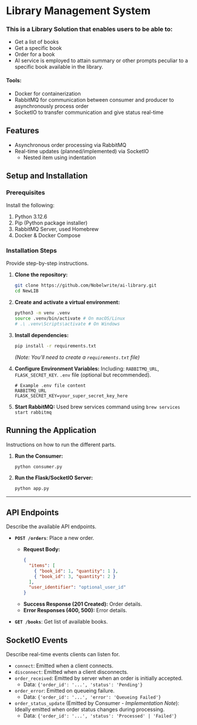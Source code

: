 # Library Management System

### This is a Library Solution that enables users to be able to:

* Get a list of books
* Get a specific book
* Order for a book
* AI service is employed to attain summary or other prompts peculiar to a specific book available in the library.

#### Tools:
* Docker for containerization
* RabbitMQ for communication between consumer and producer to asynchronously process order
* SocketIO to transfer communication and give status real-time

## Features
* Asynchronous order processing via RabbitMQ
* Real-time updates (planned/implemented) via SocketIO
    * Nested item using indentation

## Setup and Installation

### Prerequisites 

Install the following:

1.  Python 3.12.6 
2.  Pip (Python package installer)
3.  RabbitMQ Server, used Homebrew
4.  Docker & Docker Compose 

### Installation Steps

Provide step-by-step instructions.

1.  **Clone the repository:**
    ```bash
    git clone https://github.com/Nobelwrite/ai-library.git
    cd NewLIB
    ```

2.  **Create and activate a virtual environment:**
    ```bash
    python3 -m venv .venv
    source .venv/bin/activate # On macOS/Linux
    # .\ .venv\Scripts\activate # On Windows
    ```

3.  **Install dependencies:**
    ```bash
    pip install -r requirements.txt
    ```
    *(Note: You'll need to create a `requirements.txt` file)*

4.  **Configure Environment Variables:**
    Including: `RABBITMQ_URL`, `FLASK_SECRET_KEY`.  `.env` file (optional but recommended).
    ```plaintext
    # Example .env file content
    RABBITMQ_URL
    FLASK_SECRET_KEY=your_super_secret_key_here
    ```

5.  **Start RabbitMQ:**
    Used brew services command using `brew services start rabbitmq`

## Running the Application

Instructions on how to run the different parts.

1.  **Run the Consumer:**
    ```bash
    python consumer.py
    ```

2.  **Run the Flask/SocketIO Server:**
    ```bash
    python app.py
    ```

--- 

## API Endpoints

Describe the available API endpoints.

* **`POST /orders`**: Place a new order.
    * **Request Body:**
        ```json
        {
          "items": [
            { "book_id": 1, "quantity": 1 },
            { "book_id": 3, "quantity": 2 }
          ],
          "user_identifier": "optional_user_id"
        }
        ```
    * **Success Response (201 Created):** Order details.
    * **Error Responses (400, 500):** Error details.

* **`GET /books`**: Get list of available books.

## SocketIO Events

Describe real-time events clients can listen for.

* `connect`: Emitted when a client connects.
* `disconnect`: Emitted when a client disconnects.
* `order_received`: Emitted by server when an order is initially accepted.
    * Data: `{'order_id': '...', 'status': 'Pending'}`
* `order_error`: Emitted on queueing failure.
    * Data: `{'order_id': '...', 'error': 'Queueing Failed'}`
* `order_status_update` (Emitted by Consumer - *Implementation Note*): Ideally emitted when order status changes during processing.
    * Data: `{'order_id': '...', 'status': 'Processed' | 'Failed'}`

